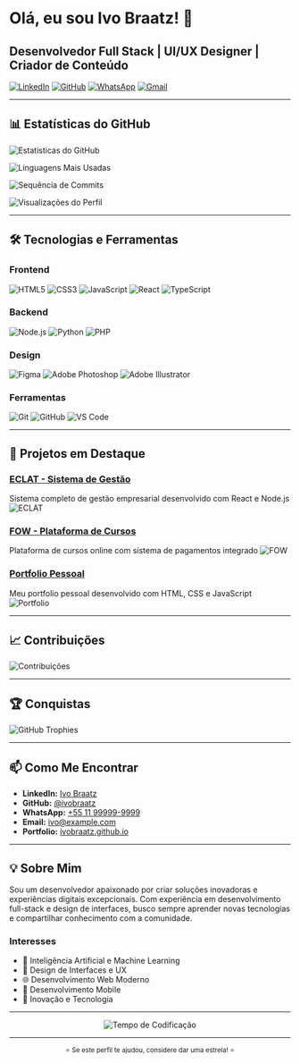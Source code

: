 # Olá, eu sou Ivo Braatz! 👋

## Desenvolvedor Full Stack | UI/UX Designer | Criador de Conteúdo

[![LinkedIn](https://img.shields.io/badge/LinkedIn-0077B5?style=for-the-badge&logo=linkedin&logoColor=white)](https://www.linkedin.com/in/ivobraatz/)
[![GitHub](https://img.shields.io/badge/GitHub-100000?style=for-the-badge&logo=github&logoColor=white)](https://github.com/ivobraatz)
[![WhatsApp](https://img.shields.io/badge/WhatsApp-25D366?style=for-the-badge&logo=whatsapp&logoColor=white)](https://wa.me/5511999999999)
[![Gmail](https://img.shields.io/badge/Gmail-D14836?style=for-the-badge&logo=gmail&logoColor=white)](mailto:ivo@example.com)

---

## 📊 Estatísticas do GitHub

![Estatísticas do GitHub](https://github-readme-stats.vercel.app/api?username=ivobraatz&show_icons=true&theme=radical&hide_border=true&bg_color=0D1117&title_color=FF6B6B&icon_color=4ECDC4&text_color=FFFFFF&count_private=true)

![Linguagens Mais Usadas](https://github-readme-stats.vercel.app/api/top-langs/?username=ivobraatz&layout=compact&theme=radical&hide_border=true&bg_color=0D1117&title_color=FF6B6B&text_color=FFFFFF&count_private=true)

![Sequência de Commits](https://github-readme-streak-stats.herokuapp.com/?user=ivobraatz&theme=radical&hide_border=true&background=0D1117&stroke=FF6B6B&ring=4ECDC4&fire=FF6B6B&currStreakNum=FFFFFF&currStreakLabel=FFFFFF&sideNums=FFFFFF&sideLabels=FFFFFF&dates=FFFFFF)

![Visualizações do Perfil](https://komarev.com/ghpvc/?username=ivobraatz&color=FF6B6B&style=for-the-badge&label=VISUALIZAÇÕES)

---

## 🛠️ Tecnologias e Ferramentas

### Frontend
![HTML5](https://img.shields.io/badge/HTML5-E34F26?style=for-the-badge&logo=html5&logoColor=white)
![CSS3](https://img.shields.io/badge/CSS3-1572B6?style=for-the-badge&logo=css3&logoColor=white)
![JavaScript](https://img.shields.io/badge/JavaScript-F7DF1E?style=for-the-badge&logo=javascript&logoColor=black)
![React](https://img.shields.io/badge/React-20232A?style=for-the-badge&logo=react&logoColor=61DAFB)
![TypeScript](https://img.shields.io/badge/TypeScript-007ACC?style=for-the-badge&logo=typescript&logoColor=white)

### Backend
![Node.js](https://img.shields.io/badge/Node.js-43853D?style=for-the-badge&logo=node.js&logoColor=white)
![Python](https://img.shields.io/badge/Python-3776AB?style=for-the-badge&logo=python&logoColor=white)
![PHP](https://img.shields.io/badge/PHP-777BB4?style=for-the-badge&logo=php&logoColor=white)

### Design
![Figma](https://img.shields.io/badge/Figma-F24E1E?style=for-the-badge&logo=figma&logoColor=white)
![Adobe Photoshop](https://img.shields.io/badge/Adobe%20Photoshop-31A8FF?style=for-the-badge&logo=adobe-photoshop&logoColor=white)
![Adobe Illustrator](https://img.shields.io/badge/Adobe%20Illustrator-FF9A00?style=for-the-badge&logo=adobe-illustrator&logoColor=white)

### Ferramentas
![Git](https://img.shields.io/badge/Git-F05032?style=for-the-badge&logo=git&logoColor=white)
![GitHub](https://img.shields.io/badge/GitHub-100000?style=for-the-badge&logo=github&logoColor=white)
![VS Code](https://img.shields.io/badge/VS_Code-007ACC?style=for-the-badge&logo=visual-studio-code&logoColor=white)

---

## 🚀 Projetos em Destaque

### [ECLAT - Sistema de Gestão](https://github.com/ivobraatz/eclat)
Sistema completo de gestão empresarial desenvolvido com React e Node.js
![ECLAT](https://img.shields.io/badge/Status-Em%20Desenvolvimento-brightgreen)

### [FOW - Plataforma de Cursos](https://github.com/ivobraatz/fow)
Plataforma de cursos online com sistema de pagamentos integrado
![FOW](https://img.shields.io/badge/Status-Lançado-blue)

### [Portfolio Pessoal](https://ivobraatz.github.io)
Meu portfolio pessoal desenvolvido com HTML, CSS e JavaScript
![Portfolio](https://img.shields.io/badge/Status-Ativo-green)

---

## 📈 Contribuições

![Contribuições](https://github-readme-activity-graph.vercel.app/graph?username=ivobraatz&theme=radical&hide_border=true&bg_color=0D1117&color=FF6B6B&line=4ECDC4&point=FFFFFF)

---

## 🏆 Conquistas

![GitHub Trophies](https://github-profile-trophy.vercel.app/?username=ivobraatz&theme=radical&no-frame=true&no-bg=true&margin-w=4)

---

## 📫 Como Me Encontrar

- **LinkedIn:** [Ivo Braatz](https://www.linkedin.com/in/ivobraatz/)
- **GitHub:** [@ivobraatz](https://github.com/ivobraatz)
- **WhatsApp:** [+55 11 99999-9999](https://wa.me/5511999999999)
- **Email:** ivo@example.com
- **Portfolio:** [ivobraatz.github.io](https://ivobraatz.github.io)

---

## 💡 Sobre Mim

Sou um desenvolvedor apaixonado por criar soluções inovadoras e experiências digitais excepcionais. Com experiência em desenvolvimento full-stack e design de interfaces, busco sempre aprender novas tecnologias e compartilhar conhecimento com a comunidade.

### Interesses
- 🤖 Inteligência Artificial e Machine Learning
- 🎨 Design de Interfaces e UX
- 🌐 Desenvolvimento Web Moderno
- 📱 Desenvolvimento Mobile
- 🚀 Inovação e Tecnologia

---

<div align="center">
  <img src="https://github-readme-stats.vercel.app/api/wakatime?username=ivobraatz&theme=radical&hide_border=true&bg_color=0D1117&title_color=FF6B6B&text_color=FFFFFF" alt="Tempo de Codificação" />
</div>

---

<div align="center">
  <sub>⭐ Se este perfil te ajudou, considere dar uma estrela! ⭐</sub>
</div>
